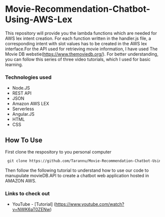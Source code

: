 # Movie-Recommendation-Chatbot-Using-AWS-Lex

This repository will provide you the lambda functions which are needed for AWS lex intent creation. For each function  written in the handler.js file, a corresponding intent with slot values has to be created in the AWS lex interface.For the API used for retrieving movie information, I have used The Movie DB webstie(https://www.themoviedb.org/). For better understanding, you can follow this series of three video tutorials, which I used for basic learning.

### Technologies used
- Node.JS
- REST API
- JSON
- Amazon AWS LEX
- Serverless
- Angular.JS
- HTML
- CSS
## How To Use
First clone the respository to you personal computer 

```html
 git clone https://github.com/Tarannu/Movie-Recommendation-Chatbot-Using-AWS-Lex.git
```
Then follow the following tutorial to understand how to use our code to manupulate movieDB.API to create a chatbot web application hosted in AMAZON AWS.

### Links to check out

- YouTube - [Tutorial] (https://www.youtube.com/watch?v=NWK6aT0ZENw)
